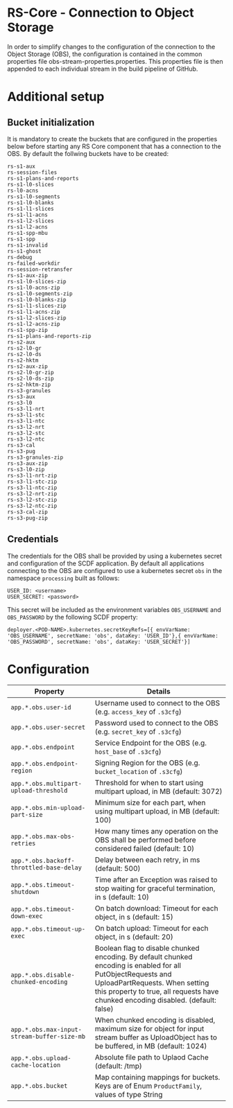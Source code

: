 # RS-Core - Connection to Object Storage

In order to simplify changes to the configuration of the connection to the Object Storage (OBS), the configuration is contained in the common properties file obs-stream-properties.properties.
This properties file is then appended to each individual stream in the build pipeline of GitHub.

# Additional setup

## Bucket initialization

It is mandatory to create the buckets that are configured in the properties below before starting any RS Core component that has a connection to the OBS. 
By default the follwing buckets have to be created:

```
rs-s1-aux
rs-session-files
rs-s1-plans-and-reports
rs-s1-l0-slices
rs-l0-acns
rs-s1-l0-segments
rs-s1-l0-blanks
rs-s1-l1-slices
rs-s1-l1-acns
rs-s1-l2-slices
rs-s1-l2-acns
rs-s1-spp-mbu
rs-s1-spp
rs-s1-invalid
rs-s1-ghost
rs-debug
rs-failed-workdir
rs-session-retransfer
rs-s1-aux-zip
rs-s1-l0-slices-zip
rs-s1-l0-acns-zip
rs-s1-l0-segments-zip
rs-s1-l0-blanks-zip
rs-s1-l1-slices-zip
rs-s1-l1-acns-zip
rs-s1-l2-slices-zip
rs-s1-l2-acns-zip
rs-s1-spp-zip
rs-s1-plans-and-reports-zip
rs-s2-aux
rs-s2-l0-gr
rs-s2-l0-ds
rs-s2-hktm
rs-s2-aux-zip
rs-s2-l0-gr-zip
rs-s2-l0-ds-zip
rs-s2-hktm-zip
rs-s3-granules
rs-s3-aux
rs-s3-l0
rs-s3-l1-nrt
rs-s3-l1-stc
rs-s3-l1-ntc
rs-s3-l2-nrt 
rs-s3-l2-stc
rs-s3-l2-ntc
rs-s3-cal
rs-s3-pug
rs-s3-granules-zip
rs-s3-aux-zip
rs-s3-l0-zip
rs-s3-l1-nrt-zip
rs-s3-l1-stc-zip
rs-s3-l1-ntc-zip
rs-s3-l2-nrt-zip
rs-s3-l2-stc-zip
rs-s3-l2-ntc-zip
rs-s3-cal-zip
rs-s3-pug-zip
```

## Credentials

The credentials for the OBS shall be provided by using a kubernetes secret and configuration of the SCDF application. 
By default all applications connecting to the OBS are configured to use a kubernetes secret `obs` in the namespace `processing` built as follows:

```
USER_ID: <username>
USER_SECRET: <password>
```

This secret will be included as the environment variables `OBS_USERNAME` and `OBS_PASSWORD` by the following SCDF property:

```
deployer.<POD-NAME>.kubernetes.secretKeyRefs=[{ envVarName: 'OBS_USERNAME', secretName: 'obs', dataKey: 'USER_ID'},{ envVarName: 'OBS_PASSWORD', secretName: 'obs', dataKey: 'USER_SECRET'}]
```

# Configuration

| Property | Details |
|-|-|
|`app.*.obs.user-id`| Username used to connect to the OBS (e.g. `access_key` of `.s3cfg`) |
|`app.*.obs.user-secret`| Password used to connect to the OBS (e.g. `secret_key` of `.s3cfg`) |
|`app.*.obs.endpoint`| Service Endpoint for the OBS (e.g. `host_base` of `.s3cfg`) |
|`app.*.obs.endpoint-region`| Signing Region for the OBS (e.g. `bucket_location` of `.s3cfg`) |
|`app.*.obs.multipart-upload-threshold`| Threshold for when to start using multipart upload, in MB (default: 3072) |
|`app.*.obs.min-upload-part-size`| Minimum size for each part, when using multipart upload, in MB (default: 100) |
|`app.*.obs.max-obs-retries`| How many times any operation on the OBS shall be performed before considered failed (default: 10) |
|`app.*.obs.backoff-throttled-base-delay`| Delay between each retry, in ms (default: 500) |
|`app.*.obs.timeout-shutdown`| Time after an Exception was raised to stop waiting for graceful termination, in s (default: 10) |
|`app.*.obs.timeout-down-exec`| On batch download: Timeout for each object, in s (default: 15) |
|`app.*.obs.timeout-up-exec`| On batch upload: Timeout for each object, in s (default: 20) |
|`app.*.obs.disable-chunked-encoding`| Boolean flag to disable chunked encoding. By default chunked encoding is enabled for all PutObjectRequests and UploadPartRequests. When setting this property to true, all requests have chunked encoding disabled. (default: false) |
|`app.*.obs.max-input-stream-buffer-size-mb`| When chunked encoding is disabled, maximum size for object for input stream buffer as UploadObject has to be buffered, in MB (default: 1024) |
|`app.*.obs.upload-cache-location`| Absolute file path to Uplaod Cache (default: /tmp) |
|`app.*.obs.bucket`| Map containing mappings for buckets. Keys are of Enum `ProductFamily`, values of type String |
